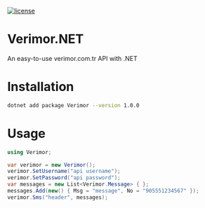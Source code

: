 [![license](https://img.shields.io/:license-mit-blue.svg)](https://github.com/ozgur-soft/Verimor.NET/blob/main/LICENSE.md)

# Verimor.NET
An easy-to-use verimor.com.tr API with .NET

# Installation
```bash
dotnet add package Verimor --version 1.0.0
```

# Usage
```c#
using Verimor;

var verimor = new Verimor();
verimor.SetUsername("api username");
verimor.SetPassword("api password");
var messages = new List<Verimor.Message> { };
messages.Add(new() { Msg = "message", No = "905551234567" });
verimor.Sms("header", messages);
```
